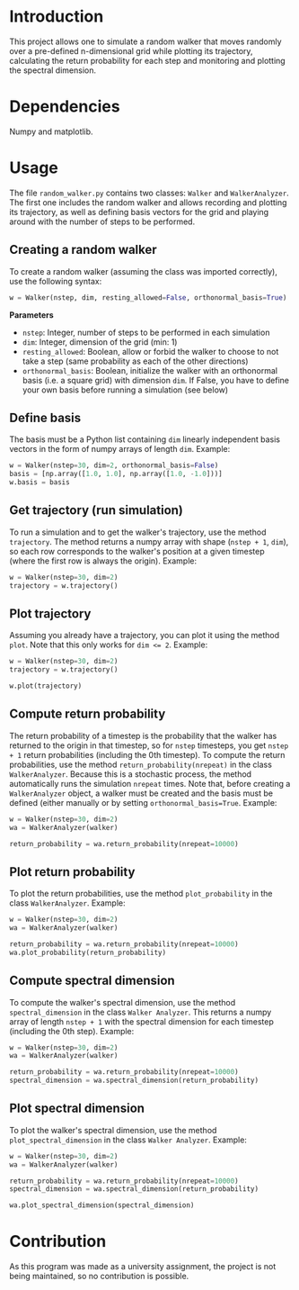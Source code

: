 # Introduction #
This project allows one to simulate a random walker that moves randomly over a pre-defined n-dimensional grid while plotting its trajectory, calculating the return probability for each step and monitoring and plotting the spectral dimension.

# Dependencies #

Numpy and matplotlib.

# Usage #
The file `random_walker.py` contains two classes: `Walker` and `WalkerAnalyzer`. The first one includes the random walker and allows recording and plotting its trajectory, as well as defining basis vectors for the grid and playing around with the number of steps to be performed.

## Creating a random walker ##
To create a random walker (assuming the class was imported correctly), use the following syntax:
```python
w = Walker(nstep, dim, resting_allowed=False, orthonormal_basis=True)
```
**Parameters**
- `nstep`: Integer, number of steps to be performed in each simulation
- `dim`: Integer, dimension of the grid (min: 1)
- `resting_allowed`: Boolean, allow or forbid the walker to choose to not take a step (same probability as each of the other directions)
- `orthonormal_basis`: Boolean, initialize the walker with an orthonormal basis (i.e. a square grid) with dimension `dim`. If False, you have to define your own basis before running a simulation (see below)

## Define basis ##
The basis must be a Python list containing `dim` linearly independent basis vectors in the form of numpy arrays of length `dim`. Example:
```python
w = Walker(nstep=30, dim=2, orthonormal_basis=False)
basis = [np.array([1.0, 1.0], np.array([1.0, -1.0]))]
w.basis = basis
```

## Get trajectory (run simulation) ##
To run a simulation and to get the walker's trajectory, use the method `trajectory`. The method returns a numpy array with shape (`nstep + 1`, `dim`), so each row corresponds to the walker's position at a given timestep (where the first row is always the origin). Example:
```python
w = Walker(nstep=30, dim=2)
trajectory = w.trajectory()
```

## Plot trajectory ##
Assuming you already have a trajectory, you can plot it using the method `plot`. Note that this only works for `dim <= 2`. Example:
```python
w = Walker(nstep=30, dim=2)
trajectory = w.trajectory()

w.plot(trajectory)
```

## Compute return probability ##
The return probability of a timestep is the probability that the walker has returned to the origin in that timestep, so for `nstep` timesteps, you get `nstep + 1` return probabilities (including the 0th timestep). To compute the return probabilities, use the method `return_probability(nrepeat)` in the class `WalkerAnalyzer`. Because this is a stochastic process, the method automatically runs the simulation `nrepeat` times. Note that, before creating a `WalkerAnalyzer` object, a walker must be created and the basis must be defined (either manually or by setting `orthonormal_basis=True`. Example:
```python
w = Walker(nstep=30, dim=2)
wa = WalkerAnalyzer(walker)

return_probability = wa.return_probability(nrepeat=10000)
```

## Plot return probability ##
To plot the return probabilities, use the method `plot_probability` in the class `WalkerAnalyzer`. Example:
```python
w = Walker(nstep=30, dim=2)
wa = WalkerAnalyzer(walker)

return_probability = wa.return_probability(nrepeat=10000)
wa.plot_probability(return_probability)
```

## Compute spectral dimension  ##
To compute the walker's spectral dimension, use the method `spectral_dimension` in the class `Walker Analyzer`. This returns a numpy array of length `nstep + 1` with the spectral dimension for each timestep (including the 0th step). Example:
```python
w = Walker(nstep=30, dim=2)
wa = WalkerAnalyzer(walker)

return_probability = wa.return_probability(nrepeat=10000)
spectral_dimension = wa.spectral_dimension(return_probability)
```

## Plot spectral dimension ##
To plot the walker's spectral dimension, use the method `plot_spectral_dimension` in the class `Walker Analyzer`. Example:
```python
w = Walker(nstep=30, dim=2)
wa = WalkerAnalyzer(walker)

return_probability = wa.return_probability(nrepeat=10000)
spectral_dimension = wa.spectral_dimension(return_probability)

wa.plot_spectral_dimension(spectral_dimension)
```

# Contribution #
As this program was made as a university assignment, the project is not being maintained, so no contribution is possible.